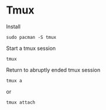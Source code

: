 # Tmux

Install

```
sudo pacman -S tmux
```

Start a tmux session

```
tmux
```

Return to abruptly ended tmux session

```
tmux a
```

or

```
tmux attach
```
